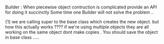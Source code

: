Builder : When piecewise object contruction is complicated provide an API for doing it succinctly
Some time one Builder will not solve the problem ..

{1} we are calling super to the base class which creates the new object. but how this actually works ????
if we're using multiple objects they are all working on the same object dont make copies .
You should save the object in base class .....
